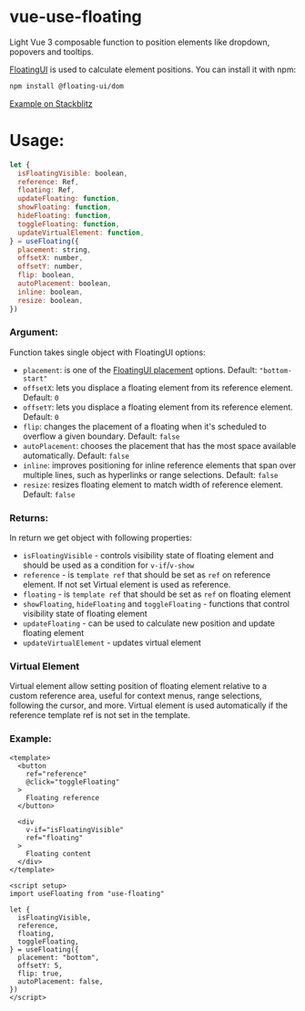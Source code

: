 # vue-use-floating

Light Vue 3 composable function to position elements like dropdown, popovers and tooltips. 

[FloatingUI](https://floating-ui.com/) is used to calculate element positions. You can install it with npm:

```bash
npm install @floating-ui/dom
```

[Example on Stackblitz](https://stackblitz.com/edit/vue-use-floating?file=src%2FApp.vue)

# Usage:

```javascript
let {
  isFloatingVisible: boolean,
  reference: Ref,
  floating: Ref,
  updateFloating: function,
  showFloating: function,
  hideFloating: function,
  toggleFloating: function,
  updateVirtualElement: function,
} = useFloating({
  placement: string,
  offsetX: number,
  offsetY: number,
  flip: boolean,
  autoPlacement: boolean,
  inline: boolean,
  resize: boolean,
})
```

### Argument:

Function takes single object with FloatingUI options:

- `placement`: is one of the [FloatingUI placement](https://floating-ui.com/docs/computePosition#placement) options. Default: `"bottom-start"`
- `offsetX`: lets you displace a floating element from its reference element. Default: `0`
- `offsetY`: lets you displace a floating element from its reference element. Default: `0`
- `flip`: changes the placement of a floating when it's scheduled to overflow a given boundary. Default: `false`
- `autoPlacement`: chooses the placement that has the most space available automatically. Default: `false`
- `inline`: improves positioning for inline reference elements that span over multiple lines, such as hyperlinks or range selections. Default: `false`
- `resize`: resizes floating element to match width of reference element. Default: `false`

### Returns:

In return we get object with following properties:

- `isFloatingVisible` - controls visibility state of floating element and should be used as a condition for `v-if`/`v-show`
- `reference` - is `template ref` that should be set as `ref` on reference element. If not set Virtual element is used as reference.
- `floating` - is `template ref` that should be set as `ref` on floating element
- `showFloating`, `hideFloating` and `toggleFloating` - functions that control visibility state of floating element
- `updateFloating` - can be used to calculate new position and update floating element
- `updateVirtualElement` - updates virtual element

### Virtual Element

Virtual element allow setting position of floating element relative to a custom reference area, useful for context menus, range selections, following the cursor, and more. Virtual element is used automatically if the reference template ref is not set in the template.

### Example:

```vue
<template>
  <button 
    ref="reference" 
    @click="toggleFloating"
  >
    Floating reference
  </button>

  <div 
    v-if="isFloatingVisible"
    ref="floating"
  >
    Floating content
  </div>
</template>

<script setup>
import useFloating from "use-floating"

let {
  isFloatingVisible,
  reference,
  floating,
  toggleFloating,
} = useFloating({
  placement: "bottom",
  offsetY: 5,
  flip: true,
  autoPlacement: false,
})
</script>
```
